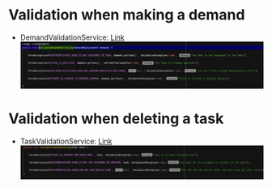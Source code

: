 # Validation when making a demand
- DemandValidationService: [Link](src/main/java/com/taskflow/taskmanagement/services/validations/DemandValidationService.java)
![](reademeimages/ValidationDemandCreation.PNG)

# Validation when deleting a task
- TaskValidationService: [Link](src/main/java/com/taskflow/taskmanagement/services/validations/TaskValidationService.java)
![](reademeimages/ValidateTaskOnDeleting.PNG)